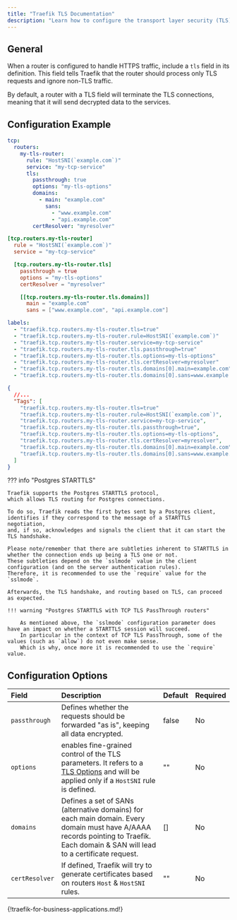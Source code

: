 ```yaml
---
title: "Traefik TLS Documentation"
description: "Learn how to configure the transport layer security (TLS) connection for TCP services in Traefik Proxy. Read the technical documentation."
---
```


## General

When a router is configured to handle HTTPS traffic, include a `tls` field in its definition. This field tells Traefik that the router should process only TLS requests and ignore non-TLS traffic.

By default, a router with a TLS field will terminate the TLS connections, meaning that it will send decrypted data to the services.

## Configuration Example

```yaml tab="Structured (YAML)"
tcp:
  routers:
    my-tls-router:
      rule: "HostSNI(`example.com`)"
      service: "my-tcp-service"
      tls:
        passthrough: true
        options: "my-tls-options"
        domains:
          - main: "example.com"
            sans:
              - "www.example.com"
              - "api.example.com"
        certResolver: "myresolver"
```

```toml tab="Structured (TOML)"
[tcp.routers.my-tls-router]
  rule = "HostSNI(`example.com`)"
  service = "my-tcp-service"

  [tcp.routers.my-tls-router.tls]
    passthrough = true
    options = "my-tls-options"
    certResolver = "myresolver"

    [[tcp.routers.my-tls-router.tls.domains]]
      main = "example.com"
      sans = ["www.example.com", "api.example.com"]
```

```yaml tab="Labels"
labels:
  - "traefik.tcp.routers.my-tls-router.tls=true"
  - "traefik.tcp.routers.my-tls-router.rule=HostSNI(`example.com`)"
  - "traefik.tcp.routers.my-tls-router.service=my-tcp-service"
  - "traefik.tcp.routers.my-tls-router.tls.passthrough=true"
  - "traefik.tcp.routers.my-tls-router.tls.options=my-tls-options"
  - "traefik.tcp.routers.my-tls-router.tls.certResolver=myresolver"
  - "traefik.tcp.routers.my-tls-router.tls.domains[0].main=example.com"
  - "traefik.tcp.routers.my-tls-router.tls.domains[0].sans=www.example.com,api.example.com"
```

```json tab="Tags"
{
  //...
  "Tags": [
    "traefik.tcp.routers.my-tls-router.tls=true"
    "traefik.tcp.routers.my-tls-router.rule=HostSNI(`example.com`)",
    "traefik.tcp.routers.my-tls-router.service=my-tcp-service",
    "traefik.tcp.routers.my-tls-router.tls.passthrough=true",
    "traefik.tcp.routers.my-tls-router.tls.options=my-tls-options",
    "traefik.tcp.routers.my-tls-router.tls.certResolver=myresolver",
    "traefik.tcp.routers.my-tls-router.tls.domains[0].main=example.com",
    "traefik.tcp.routers.my-tls-router.tls.domains[0].sans=www.example.com,api.example.com"
  ]
}
```

??? info "Postgres STARTTLS"

    Traefik supports the Postgres STARTTLS protocol,
    which allows TLS routing for Postgres connections.

    To do so, Traefik reads the first bytes sent by a Postgres client,
    identifies if they correspond to the message of a STARTTLS negotiation,
    and, if so, acknowledges and signals the client that it can start the TLS handshake.

    Please note/remember that there are subtleties inherent to STARTTLS in whether the connection ends up being a TLS one or not.
    These subtleties depend on the `sslmode` value in the client configuration (and on the server authentication rules).
    Therefore, it is recommended to use the `require` value for the `sslmode`.

    Afterwards, the TLS handshake, and routing based on TLS, can proceed as expected.

    !!! warning "Postgres STARTTLS with TCP TLS PassThrough routers"

        As mentioned above, the `sslmode` configuration parameter does have an impact on whether a STARTTLS session will succeed.
        In particular in the context of TCP TLS PassThrough, some of the values (such as `allow`) do not even make sense.
        Which is why, once more it is recommended to use the `require` value.

## Configuration Options

| Field   | Description  | Default    | Required |
|:------------------|:--------------------|:-----------------------------------------------|:---------|
|`passthrough`| Defines whether the requests should be forwarded "as is", keeping all data encrypted. | false | No |
|`options`| enables fine-grained control of the TLS parameters. It refers to a [TLS Options](../http/tls/tls-certificates.md#tls-options) and will be applied only if a `HostSNI` rule is defined. | "" | No |
|`domains`| Defines a set of SANs (alternative domains) for each main domain. Every domain must have A/AAAA records pointing to Traefik. Each domain & SAN will lead to a certificate request.| [] | No |
|`certResolver`| If defined, Traefik will try to generate certificates based on routers `Host` & `HostSNI` rules. | "" | No |

{!traefik-for-business-applications.md!}
